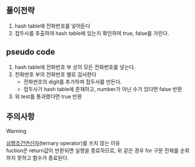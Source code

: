 ## 풀이전략
1. hash table에 전화번호를 넣어둔다
2. 접두사를 추출하여 hash table에 있는지 확인하여 true, false를 가린다.

## pseudo code
1. hash table에 전화번호 부 상의 모든 전화번호를 넣는다.
2. 전화번호 부의 전화번호 별로 검사한다
    - 전화번호의 digit를 추가하며 접두사를 만든다.
    - 접두사가 hash table에 존재하고, number가 아닌 수가 있다면 false 반환
3. 위 test를 통과했다면 true 반환

## 주의사항
> [!warning]
> [삼항조건연산자](https://github.com/jamm0316/programers-codingtest/wiki/%EC%82%BC%ED%95%AD-%EC%A1%B0%EA%B1%B4-%EC%97%B0%EC%82%B0%EC%9E%90(ternary-operator))(ternary operator)를 쓰지 않는 이유  
> fuction은 return값이 반환되면 실행을 종료하므로, 위 같은 경우 for 구문 전체를 순회하지 못하고 함수가 종료된다. 
